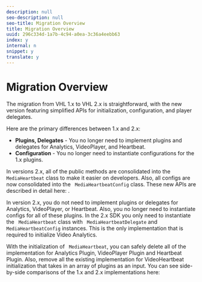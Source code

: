 ```yaml
---
description: null
seo-description: null
seo-title: Migration Overview
title: Migration Overview
uuid: 296c334d-1a7b-4c94-a0ea-3c36a4eebb63
index: y
internal: n
snippet: y
translate: y
---
```


# Migration Overview

The migration from VHL 1.x to VHL 2.x is straightforward, with the new version featuring simplified APIs for initialization, configuration, and player delegates.

Here are the primary differences between 1.x and 2.x:


* **Plugins, Delegates** - You no longer need to implement plugins and delegates for Analytics, VideoPlayer, and Heartbeat.
* **Configuration** - You no longer need to instantiate configurations for the 1.x plugins.


In versions 2.x, all of the public methods are consolidated into the ` MediaHeartbeat` class to make it easier on developers. Also, all configs are now consolidated into the ` MediaHeartbeatConfig` class. These new APIs are described in detail here: [](../../before-you-begin/va-1x-to-2x/vhl-mig-1x-2x-api-change-reference.md). 

In version 2.x, you do not need to implement plugins or delegates for Analytics, VideoPlayer, or Heartbeat. Also, you no longer need to instantiate configs for all of these plugins. In the 2.x SDK you only need to instantiate the ` MediaHeartbeat` class with ` MediaHeartbeatDelegate` and ` MediaHeartbeatConfig` instances. This is the only implementation that is required to initialize Video Analytics. 

With the initialization of ` MediaHeartbeat`, you can safely delete all of the implementation for Analytics Plugin, VideoPlayer Plugin and Heartbeat Plugin. Also, remove all the existing implementation for VideoHeartbeat initialization that takes in an array of plugins as an input. You can see side-by-side comparisons of the 1.x and 2.x implementations here: [](../../before-you-begin/va-1x-to-2x/vhl-mig-1x-2x-comp-table.md)
